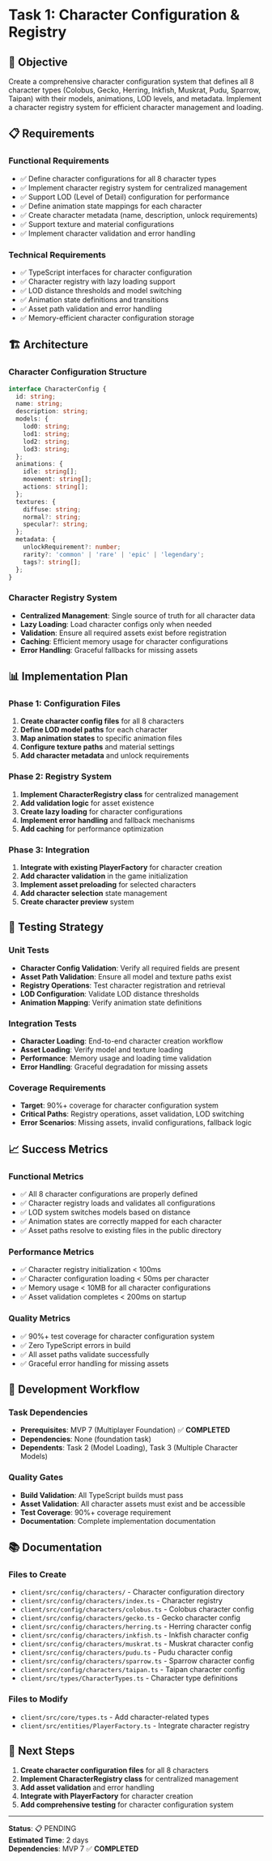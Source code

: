 # Task 1: Character Configuration & Registry

## 🎯 Objective

Create a comprehensive character configuration system that defines all 8 character types (Colobus, Gecko, Herring, Inkfish, Muskrat, Pudu, Sparrow, Taipan) with their models, animations, LOD levels, and metadata. Implement a character registry system for efficient character management and loading.

## 📋 Requirements

### **Functional Requirements**
- ✅ Define character configurations for all 8 character types
- ✅ Implement character registry system for centralized management
- ✅ Support LOD (Level of Detail) configuration for performance
- ✅ Define animation state mappings for each character
- ✅ Create character metadata (name, description, unlock requirements)
- ✅ Support texture and material configurations
- ✅ Implement character validation and error handling

### **Technical Requirements**
- ✅ TypeScript interfaces for character configuration
- ✅ Character registry with lazy loading support
- ✅ LOD distance thresholds and model switching
- ✅ Animation state definitions and transitions
- ✅ Asset path validation and error handling
- ✅ Memory-efficient character configuration storage

## 🏗️ Architecture

### **Character Configuration Structure**
```typescript
interface CharacterConfig {
  id: string;
  name: string;
  description: string;
  models: {
    lod0: string;
    lod1: string;
    lod2: string;
    lod3: string;
  };
  animations: {
    idle: string[];
    movement: string[];
    actions: string[];
  };
  textures: {
    diffuse: string;
    normal?: string;
    specular?: string;
  };
  metadata: {
    unlockRequirement?: number;
    rarity?: 'common' | 'rare' | 'epic' | 'legendary';
    tags?: string[];
  };
}
```

### **Character Registry System**
- **Centralized Management**: Single source of truth for all character data
- **Lazy Loading**: Load character configs only when needed
- **Validation**: Ensure all required assets exist before registration
- **Caching**: Efficient memory usage for character configurations
- **Error Handling**: Graceful fallbacks for missing assets

## 📊 Implementation Plan

### **Phase 1: Configuration Files**
1. **Create character config files** for all 8 characters
2. **Define LOD model paths** for each character
3. **Map animation states** to specific animation files
4. **Configure texture paths** and material settings
5. **Add character metadata** and unlock requirements

### **Phase 2: Registry System**
1. **Implement CharacterRegistry class** for centralized management
2. **Add validation logic** for asset existence
3. **Create lazy loading** for character configurations
4. **Implement error handling** and fallback mechanisms
5. **Add caching** for performance optimization

### **Phase 3: Integration**
1. **Integrate with existing PlayerFactory** for character creation
2. **Add character validation** in the game initialization
3. **Implement asset preloading** for selected characters
4. **Add character selection** state management
5. **Create character preview** system

## 🧪 Testing Strategy

### **Unit Tests**
- **Character Config Validation**: Verify all required fields are present
- **Asset Path Validation**: Ensure all model and texture paths exist
- **Registry Operations**: Test character registration and retrieval
- **LOD Configuration**: Validate LOD distance thresholds
- **Animation Mapping**: Verify animation state definitions

### **Integration Tests**
- **Character Loading**: End-to-end character creation workflow
- **Asset Loading**: Verify model and texture loading
- **Performance**: Memory usage and loading time validation
- **Error Handling**: Graceful degradation for missing assets

### **Coverage Requirements**
- **Target**: 90%+ coverage for character configuration system
- **Critical Paths**: Registry operations, asset validation, LOD switching
- **Error Scenarios**: Missing assets, invalid configurations, fallback logic

## 📈 Success Metrics

### **Functional Metrics**
- ✅ All 8 character configurations are properly defined
- ✅ Character registry loads and validates all configurations
- ✅ LOD system switches models based on distance
- ✅ Animation states are correctly mapped for each character
- ✅ Asset paths resolve to existing files in the public directory

### **Performance Metrics**
- ✅ Character registry initialization < 100ms
- ✅ Character configuration loading < 50ms per character
- ✅ Memory usage < 10MB for all character configurations
- ✅ Asset validation completes < 200ms on startup

### **Quality Metrics**
- ✅ 90%+ test coverage for character configuration system
- ✅ Zero TypeScript errors in build
- ✅ All asset paths validate successfully
- ✅ Graceful error handling for missing assets

## 🔄 Development Workflow

### **Task Dependencies**
- **Prerequisites**: MVP 7 (Multiplayer Foundation) ✅ **COMPLETED**
- **Dependencies**: None (foundation task)
- **Dependents**: Task 2 (Model Loading), Task 3 (Multiple Character Models)

### **Quality Gates**
- **Build Validation**: All TypeScript builds must pass
- **Asset Validation**: All character assets must exist and be accessible
- **Test Coverage**: 90%+ coverage requirement
- **Documentation**: Complete implementation documentation

## 📚 Documentation

### **Files to Create**
- `client/src/config/characters/` - Character configuration directory
- `client/src/config/characters/index.ts` - Character registry
- `client/src/config/characters/colobus.ts` - Colobus character config
- `client/src/config/characters/gecko.ts` - Gecko character config
- `client/src/config/characters/herring.ts` - Herring character config
- `client/src/config/characters/inkfish.ts` - Inkfish character config
- `client/src/config/characters/muskrat.ts` - Muskrat character config
- `client/src/config/characters/pudu.ts` - Pudu character config
- `client/src/config/characters/sparrow.ts` - Sparrow character config
- `client/src/config/characters/taipan.ts` - Taipan character config
- `client/src/types/CharacterTypes.ts` - Character type definitions

### **Files to Modify**
- `client/src/core/types.ts` - Add character-related types
- `client/src/entities/PlayerFactory.ts` - Integrate character registry

## 🎯 Next Steps

1. **Create character configuration files** for all 8 characters
2. **Implement CharacterRegistry class** for centralized management
3. **Add asset validation** and error handling
4. **Integrate with PlayerFactory** for character creation
5. **Add comprehensive testing** for character configuration system

---

**Status**: 📋 PENDING  
**Estimated Time**: 2 days  
**Dependencies**: MVP 7 ✅ **COMPLETED** 